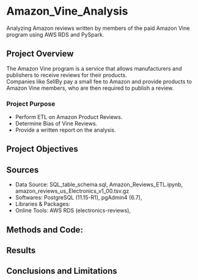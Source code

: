 # Amazon_Vine_Analysis
Analyzing Amazon reviews written by members of the paid Amazon Vine program using AWS RDS and PySpark.

## Project Overview

The Amazon Vine program is a service that allows manufacturers and publishers to receive reviews for their products. <br>
Companies like SellBy pay a small fee to Amazon and provide products to Amazon Vine members, who are then required to publish a review. <br>

### Project Purpose
- Perform ETL on Amazon Product Reviews.
- Determine Bias of Vine Reviews.
- Provide a written report on the analysis.

## Project Objectives


## Sources
- Data Source: SQL_table_schema.sql, Amazon_Reviews_ETL.ipynb, amazon_reviews_us_Electronics_v1_00.tsv.gz
- Softwares: PostgreSQL (11.15-R1), pgAdmin4 (6.7), 
- Libraries & Packages:
- Online Tools: AWS RDS (electronics-reviews), 

## Methods and Code:


## Results


## Conclusions and Limitations

